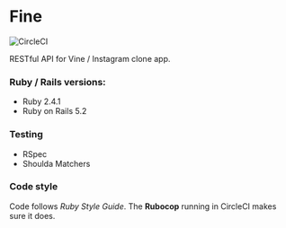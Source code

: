 # Fine
![CircleCI](https://img.shields.io/circleci/project/github/mrcnk/fine.svg)

RESTful API for Vine / Instagram clone app.

### Ruby / Rails versions:
* Ruby 2.4.1
* Ruby on Rails 5.2

### Testing
* RSpec
* Shoulda Matchers

### Code style
Code follows *Ruby Style Guide*. The **Rubocop** running in CircleCI makes sure it does.
